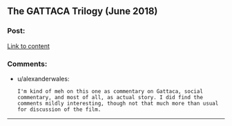 ## The GATTACA Trilogy (June 2018)

### Post:

[Link to content](http://slatestarcodex.com/2018/06/19/the-gattaca-trilogy/)

### Comments:

- u/alexanderwales:
  ```
  I'm kind of meh on this one as commentary on Gattaca, social commentary, and most of all, as actual story. I did find the comments mildly interesting, though not that much more than usual for discussion of the film.
  ```

---

